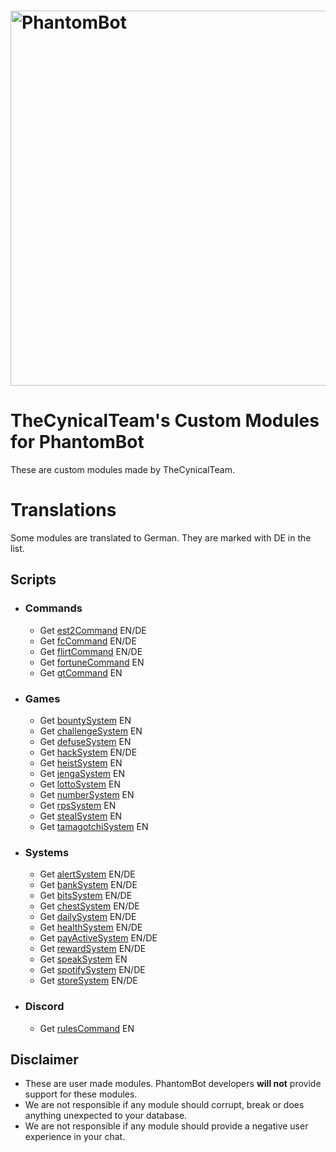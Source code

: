 # <img alt="PhantomBot" src="https://phantombot.tv/img/new-logo-dark-v2.png" width="600px"/>

# TheCynicalTeam's Custom Modules for PhantomBot
These are custom modules made by TheCynicalTeam.

# Translations
Some modules are translated to German. They are marked with DE in the list.

## Scripts
- ### Commands
    - Get [est2Command](custom/commands/est2Command "est2Command") EN/DE
    - Get [fcCommand](custom/commands/fcCommand "fcCommand") EN/DE
    - Get [flirtCommand](custom/commands/flirtCommand "flirtCommand") EN/DE
    - Get [fortuneCommand](custom/commands/fortuneCommand "fortuneCommand") EN
    - Get [gtCommand](custom/commands/gtCommand "gtCommand") EN

- ### Games
    - Get [bountySystem](custom/games/bountySystem "bountySystem") EN
    - Get [challengeSystem](custom/games/challengeSystem "challengeSystem") EN
    - Get [defuseSystem](custom/games/defuseSystem "defuseSystem") EN
    - Get [hackSystem](custom/games/hackSystem "hackSystem") EN/DE
    - Get [heistSystem](custom/games/heistSystem "heistSystem") EN
    - Get [jengaSystem](custom/games/jengaSystem "jengaSystem") EN
    - Get [lottoSystem](custom/games/lottoSystem "lottoSystem") EN
    - Get [numberSystem](custom/games/numberSystem "numberSystem") EN
    - Get [rpsSystem](custom/games/rpsSystem "rpsSystem") EN
    - Get [stealSystem](custom/games/stealSystem "stealSystem") EN
    - Get [tamagotchiSystem](custom/games/tamagotchiSystem "tamagotchiSystem") EN

- ### Systems
    - Get [alertSystem](custom/systems/alertSystem "alertSystem") EN/DE
    - Get [bankSystem](custom/systems/bankSystem "bankSystem") EN/DE
    - Get [bitsSystem](custom/systems/bitsSystem "bitsSystem") EN/DE
    - Get [chestSystem](custom/systems/chestSystem "chestSystem") EN/DE
    - Get [dailySystem](custom/systems/dailySystem "dailySystem") EN/DE
    - Get [healthSystem](custom/systems/healthSystem "healthSystem") EN/DE
    - Get [payActiveSystem](custom/systems/payActiveSystem "payActiveSystem") EN/DE
    - Get [rewardSystem](custom/systems/rewardSystem "rewardSystem") EN/DE
    - Get [speakSystem](custom/systems/speakSystem "speakSystem") EN
    - Get [spotifySystem](custom/systems/spotifySystem "spotifySystem") EN/DE
    - Get [storeSystem](custom/systems/storeSystem "storeSystem") EN/DE

- ### Discord
    - Get [rulesCommand](discord/custom/commands/rulesCommand "rulesCommand") EN

## Disclaimer
- These are user made modules. PhantomBot developers **will not** provide support for these modules.
- We are not responsible if any module should corrupt, break or does anything unexpected to your database.
- We are not responsible if any module should provide a negative user experience in your chat.
